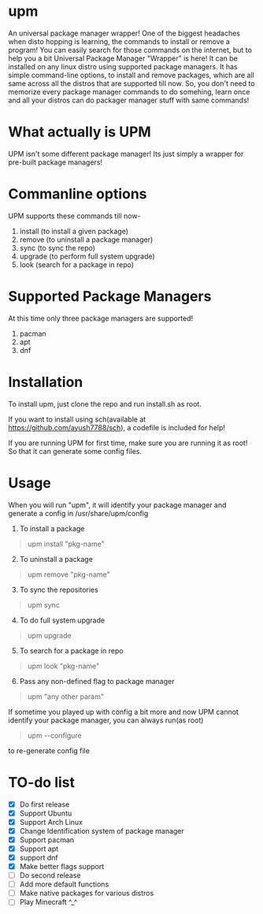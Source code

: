 # upm
An universal package manager wrapper!
One of the biggest headaches when disto hopping is learning, the commands to install or remove a program!
You can easily search for those commands on the internet, but to help you a bit Universal Package Manager "Wrapper" is here!
It can be installed on any linux distro using supported package managers.
It has simple command-line options, to install and remove packages, which are all same across all the distros that are supported till now.
So, you don't need to memorize every package manager commands to do somehing, learn once and all your distros can do packager manager stuff with same commands!

# What actually is UPM
UPM isn't some different package manager! Its just simply a wrapper for pre-built package managers!

# Commanline options
UPM supports these commands till now-
1. install (to install a given package)
2. remove (to uninstall a package manager)
3. sync (to sync the repo)
4. upgrade (to perform full system upgrade)
5. look (search for a package in repo)

# Supported Package Managers
At this time only three package managers are supported!
1. pacman
2. apt
3. dnf

# Installation
To install upm, just clone the repo and run install.sh as root.

If you want to install using sch(available at https://github.com/ayush7788/sch), a codefile is included for help!

If you are running UPM for first time, make sure you are running it as root! So that it can generate some config files.

# Usage
When you will run "upm", it will identify your package manager and generate a config in /usr/share/upm/config
1. To install a package
> upm install "pkg-name"
2. To uninstall a package
> upm remove "pkg-name"
3. To sync the repositories
> upm sync
4. To do full system upgrade 
> upm upgrade
5. To search for a package in repo
> upm look "pkg-name"
6. Pass any non-defined flag to package manager
> upm "any other param"

If sometime you played up with config a bit more and now UPM cannot identify your package manager, you can always run(as root)
> upm --configure

to re-generate config file

# TO-do list
- [x] Do first release
- [x] Support Ubuntu
- [x] Support Arch Linux
- [x] Change Identification system of package manager
- [x] Support pacman
- [x] Support apt
- [x] support dnf
- [x] Make better flags support
- [ ] Do second release
- [ ] Add more default functions
- [ ] Make native packages for various distros
- [ ] Play Minecraft ^_^
